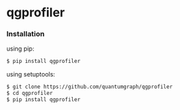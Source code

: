 # qgprofiler

### Installation
using pip:

```sh
$ pip install qgprofiler
```

using setuptools:

```sh
$ git clone https://github.com/quantumgraph/qgprofiler
$ cd qgprofiler
$ pip install qgprofiler
```